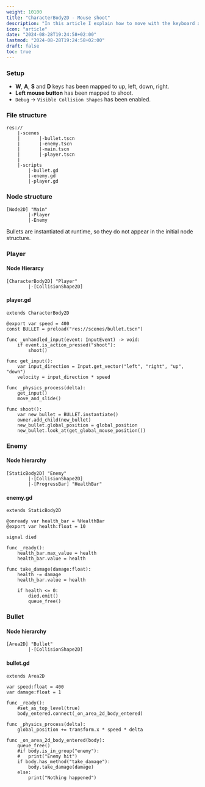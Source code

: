 ```yaml
---
weight: 10100
title: "CharacterBody2D - Mouse shoot"
description: "In this article I explain how to move with the keyboard and point and shoot with the mouse"
icon: "article"
date: "2024-08-28T19:24:58+02:00"
lastmod: "2024-08-28T19:24:58+02:00"
draft: false
toc: true
---
```


### Setup
- **W**, **A**, **S** and **D** keys has been mapped to up, left, down, right.
- **Left mouse button** has been mapped to shoot.
- `Debug` -> `Visible Collision Shapes` has been enabled.

### File structure
```
res://
    |-scenes
    |	    |-bullet.tscn
    |	    |-enemy.tscn
    |	    |-main.tscn
    |	    |-player.tscn
    |
    |-scripts
	    |-bullet.gd
	    |-enemy.gd
	    |-player.gd
```

### Node structure
```
[Node2D] "Main"
		|-Player
		|-Enemy
```
Bullets are instantiated at runtime, so they do not appear in the initial node structure.


### Player

#### Node Hierarcy
```
[CharacterBody2D] "Player"
		|-[CollisionShape2D]
```
#### player.gd
```gdscript
extends CharacterBody2D

@export var speed = 400
const BULLET = preload("res://scenes/bullet.tscn")

func _unhandled_input(event: InputEvent) -> void:
	if event.is_action_pressed("shoot"):
		shoot()

func get_input():
	var input_direction = Input.get_vector("left", "right", "up", "down")
	velocity = input_direction * speed
		
func _physics_process(delta):
	get_input()
	move_and_slide()

func shoot():
	var new_bullet = BULLET.instantiate()
	owner.add_child(new_bullet)
	new_bullet.global_position = global_position
	new_bullet.look_at(get_global_mouse_position())
```


### Enemy

#### Node hierarchy

```
[StaticBody2D] "Enemy"
		|-[CollisionShape2D]
		|-[ProgressBar] "HealthBar"
```

#### enemy.gd
```gdscript
extends StaticBody2D

@onready var health_bar = %HealthBar
@export var health:float = 10

signal died

func _ready():
	health_bar.max_value = health
	health_bar.value = health

func take_damage(damage:float):
	health -= damage
	health_bar.value = health
	
	if health <= 0:
		died.emit()
		queue_free()
```


### Bullet

#### Node hierarchy
```
[Area2D] "Bullet"
		|-[CollisionShape2D]
```

#### bullet.gd
```gdscript
extends Area2D

var speed:float = 400
var damage:float = 1

func _ready():
	#set_as_top_level(true)
	body_entered.connect(_on_area_2d_body_entered)
	
func _physics_process(delta):
	global_position += transform.x * speed * delta

func _on_area_2d_body_entered(body):
	queue_free()
	#if body.is_in_group("enemy"):
	#	print("Enemy hit")
	if body.has_method("take_damage"):
		body.take_damage(damage)
	else:
		print("Nothing happened")
```


